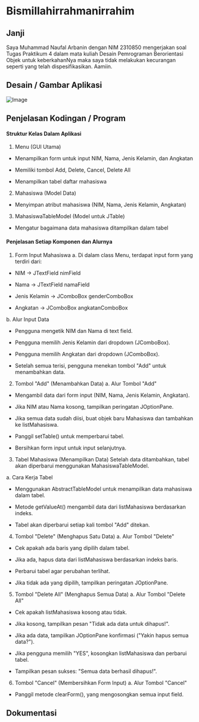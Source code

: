 # Bismillahirrahmanirrahim

## Janji
Saya Muhammad Naufal Arbanin dengan NIM 2310850 mengerjakan soal Tugas Praktikum 4 dalam mata kuliah Desain Pemrograman Berorientasi Objek untuk keberkahanNya maka saya tidak melakukan kecurangan seperti yang telah dispesifikasikan. Aamiin.

## Desain / Gambar Aplikasi
![Image](https://github.com/user-attachments/assets/9410ccbf-a92e-4000-9639-debd2dbb395f)

## Penjelasan Kodingan / Program

#### Struktur Kelas Dalam Aplikasi

1. Menu (GUI Utama)

- Menampilkan form untuk input NIM, Nama, Jenis Kelamin, dan Angkatan

- Memiliki tombol Add, Delete, Cancel, Delete All

- Menampilkan tabel daftar mahasiswa

2. Mahasiswa (Model Data)

- Menyimpan atribut mahasiswa (NIM, Nama, Jenis Kelamin, Angkatan)

3. MahasiswaTableModel (Model untuk JTable)

- Mengatur bagaimana data mahasiswa ditampilkan dalam tabel

#### Penjelasan Setiap Komponen dan Alurnya
1. Form Input Mahasiswa
a. Di dalam class Menu, terdapat input form yang terdiri dari:

- NIM → JTextField nimField

- Nama → JTextField namaField

- Jenis Kelamin → JComboBox genderComboBox

- Angkatan → JComboBox angkatanComboBox

b. Alur Input Data
- Pengguna mengetik NIM dan Nama di text field.

- Pengguna memilih Jenis Kelamin dari dropdown (JComboBox).

- Pengguna memilih Angkatan dari dropdown (JComboBox).

- Setelah semua terisi, pengguna menekan tombol "Add" untuk menambahkan data.

2. Tombol "Add" (Menambahkan Data)
a. Alur Tombol "Add"
- Mengambil data dari form input (NIM, Nama, Jenis Kelamin, Angkatan).

- Jika NIM atau Nama kosong, tampilkan peringatan JOptionPane.

- Jika semua data sudah diisi, buat objek baru Mahasiswa dan tambahkan ke listMahasiswa.

- Panggil setTable() untuk memperbarui tabel.

- Bersihkan form input untuk input selanjutnya.

3. Tabel Mahasiswa (Menampilkan Data)
Setelah data ditambahkan, tabel akan diperbarui menggunakan MahasiswaTableModel.

a. Cara Kerja Tabel
- Menggunakan AbstractTableModel untuk menampilkan data mahasiswa dalam tabel.

- Metode getValueAt() mengambil data dari listMahasiswa berdasarkan indeks.

- Tabel akan diperbarui setiap kali tombol "Add" ditekan.

4. Tombol "Delete" (Menghapus Satu Data)
a. Alur Tombol "Delete"
- Cek apakah ada baris yang dipilih dalam tabel.

- Jika ada, hapus data dari listMahasiswa berdasarkan indeks baris.

- Perbarui tabel agar perubahan terlihat.

- Jika tidak ada yang dipilih, tampilkan peringatan JOptionPane.

5. Tombol "Delete All" (Menghapus Semua Data)
a. Alur Tombol "Delete All"
- Cek apakah listMahasiswa kosong atau tidak.

- Jika kosong, tampilkan pesan "Tidak ada data untuk dihapus!".

- Jika ada data, tampilkan JOptionPane konfirmasi ("Yakin hapus semua data?").

- Jika pengguna memilih "YES", kosongkan listMahasiswa dan perbarui tabel.

- Tampilkan pesan sukses: "Semua data berhasil dihapus!".

6. Tombol "Cancel" (Membersihkan Form Input)
a. Alur Tombol "Cancel"
- Panggil metode clearForm(), yang mengosongkan semua input field.

## Dokumentasi
